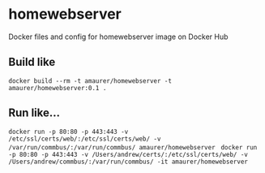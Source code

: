 # homewebserver
Docker files and config for homewebserver image on Docker Hub

## Build like
`docker build --rm -t amaurer/homewebserver -t amaurer/homewebserver:0.1 . `

## Run like...
`docker run -p 80:80 -p 443:443 -v /etc/ssl/certs/web/:/etc/ssl/certs/web/ -v /var/run/commbus/:/var/run/commbus/ amaurer/homewebserver `
`docker run -p 80:80 -p 443:443 -v /Users/andrew/certs/:/etc/ssl/certs/web/ -v /Users/andrew/commbus/:/var/run/commbus/ -it amaurer/homewebserver`
